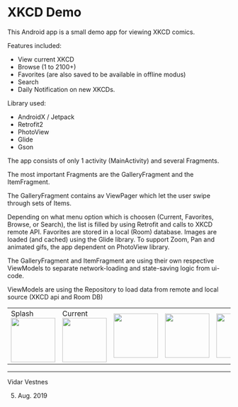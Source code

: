 XKCD Demo
================

This Android app is a small demo app for viewing XKCD comics.

Features included:
- View current XKCD
- Browse (1 to 2100+)
- Favorites (are also saved to be available in offline modus)
- Search
- Daily Notification on new XKCDs.


Library used:
- AndroidX / Jetpack
- Retrofit2
- PhotoView
- Glide
- Gson

The app consists of only 1 activity (MainActivity) and several Fragments.

The most important Fragments are the GalleryFragment and the ItemFragment.

The GalleryFragment contains av ViewPager which let the user swipe through sets of Items.

Depending on what menu option which is choosen (Current, Favorites, Browse, or Search), the
list is filled by using Retrofit and calls to XKCD remote API. Favorites are stored in a local (Room)
database. Images are loaded (and cached) using the Glide library. To support Zoom, Pan and
animated gifs, the app dependent on PhotoView library.

The GalleryFragment and ItemFragment are using their own respective ViewModels to separate
network-loading and state-saving logic from ui-code.

ViewModels are using the Repository to load data from remote and local source (XKCD api and Room DB)

<table>
 <tr>
  <td>
   Splash<br/>
   <img src="https://user-images.githubusercontent.com/256259/62431337-07900f80-b727-11e9-874e-0295270e7cba.png" width="100"/>
  </td>
  
  <td>
    Current<br/>
   <img src="https://user-images.githubusercontent.com/256259/62431187-62c10280-b725-11e9-907a-c5eb9825269c.png" width="100"/>
  </td>
  <td>
   <img src="https://user-images.githubusercontent.com/256259/62431189-694f7a00-b725-11e9-8fc4-51214e20671b.png" width="100"/>
  </td>
  <td>
   <img src="https://user-images.githubusercontent.com/256259/62431192-71a7b500-b725-11e9-9416-a0cedca7a814.png" width="100"/>
  </td>
  
  <td>
   <img src="https://user-images.githubusercontent.com/256259/62431330-fe06a780-b726-11e9-9048-9accd27f874c.png" width="100"/>
  </td>

  <td>
   <img src="https://user-images.githubusercontent.com/256259/62431332-0232c500-b727-11e9-9e0c-d0a0760b5096.png" width="100"/>
  </td>

  <td>
   <img src="https://user-images.githubusercontent.com/256259/62431334-052db580-b727-11e9-98d4-2017e883b85c.png" width="100"/>
  </td>


 </tr>
 </table>



---

Vidar Vestnes
 
05. Aug. 2019
